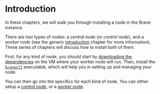 # Introduction
In these chapters, we will walk you through installing a node in the Brane instance.

There are two types of nodes: a _central node_ (or _control node_), and a _worker node_ (see the generic [introduction](../introduction.md) chapter for more information). These series of chapters will discuss how to install both of them.

First, for any kind of node, you should start by [downloading the dependencies](./dependencies.md) on the VM where your worker node will run. Then, install the [`branectl`](./branectl.md) executable, which will help you in setting up and managing your node.

You can then go into the specifics for each kind of node. You can either setup a [control node](./control-node.md), or a [worker node](./worker-node.md).
